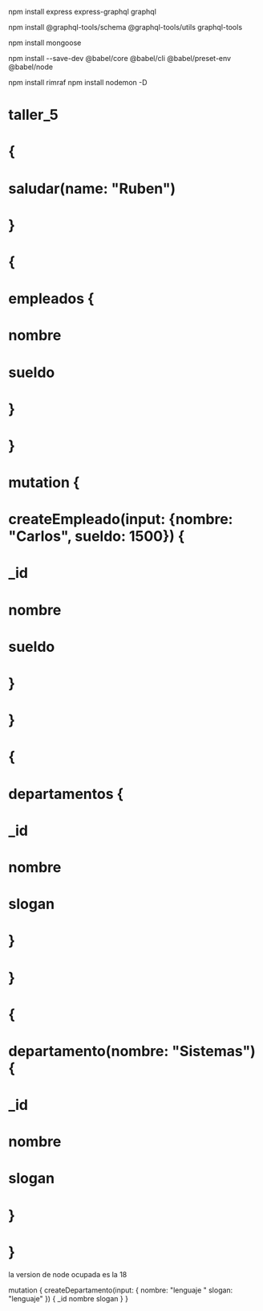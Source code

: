 npm install express express-graphql graphql


npm install @graphql-tools/schema @graphql-tools/utils graphql-tools


npm install mongoose

npm install --save-dev @babel/core @babel/cli @babel/preset-env @babel/node


npm install rimraf
npm install nodemon -D
# taller_5


# {
#   saludar(name: "Ruben")
# }

# {
#   empleados {
#     nombre
#     sueldo
#   }
# }


# mutation {
#   createEmpleado(input: {nombre: "Carlos", sueldo: 1500}) {
#     _id
#     nombre
#     sueldo
#   }
# }

# {
#   departamentos {
#     _id
#     nombre
#     slogan
#   }
# }

# {
#   departamento(nombre: "Sistemas") {
#     _id
#     nombre
#     slogan
#   }
# }


la version de node ocupada es la 18

mutation {
  createDepartamento(input: {
    nombre: "lenguaje "
    slogan: "lenguaje"
  }) {
    _id
    nombre
    slogan
  }
}

